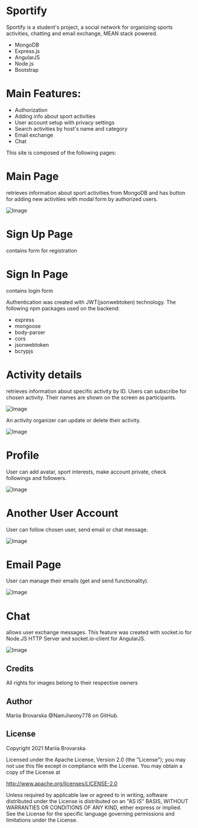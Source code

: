 # Sportify

Sportify is a student's project, a social network for organizing sports activities, chatting and email exchange, MEAN stack powered. 

  - MongoDB
  - Express.js
  - AngularJS
  - Node.js
  - Bootstrap

# Main Features:

  - Authorization
  - Adding info about sport activities
  - User account setup with privacy settings 
  - Search activities by host's name and category
  - Email exchange
  - Chat

This site is composed of the following pages:

# Main Page
retrieves information about sport activities from MongoDB and has button for adding new activities with modal form by authorized users. 

![Image](https://s8.hostingkartinok.com/uploads/images/2021/01/fbfebc0436e6fdcff22556abb34d2a0b.png)

# Sign Up Page
contains form for registration

# Sign In Page
contains login form 

Authentication was created with JWT(jsonwebtoken) technology. The following npm packages used on the backend:
 - express
 - mongoose
 - body-parser
 - cors
 - jsonwebtoken
 - bcrypjs

# Activity details
retrieves information about specific activity by ID. Users can subscribe for chosen activity. Their names are shown on the screen as participants. 

![Image](https://s8.hostingkartinok.com/uploads/images/2021/01/2919d9d205f4b298a6f444d0202dd98c.png)

An activity organizer can update or delete their activity.

![Image](https://s8.hostingkartinok.com/uploads/images/2021/01/83603a7f48eeee589277ea11fc37c383.png)

# Profile 

User can add avatar, sport interests, make account private, check followings and followers.

![Image](https://s8.hostingkartinok.com/uploads/images/2021/01/46c9ac9268c2a00368a12b7953472013.png)

# Another User Account

User can follow chosen user, send email or chat message.

![Image](https://s8.hostingkartinok.com/uploads/images/2021/01/a6cf97fc86363fd22eef170bb3997827.png)

# Email Page
User can manage their emails (get and send functionality).

![Image](https://s8.hostingkartinok.com/uploads/images/2021/01/568ca8630e8101678f8910955d02ff95.png)

# Chat
allows user exchange messages. This feature was created with socket.io for Node.JS HTTP Server and socket.io-client for AngularJS. 

![Image](https://s8.hostingkartinok.com/uploads/images/2021/01/8461394dc200a2bd3bfb70c2ba782bea.png)

Credits
----
All rights for images belong to their respective owners

Author
----

Mariia Brovarska @NamJiwony778 on GitHub. 

License
----

Copyright 2021 Mariia Brovarska

Licensed under the Apache License, Version 2.0 (the "License"); you may not use this file except in compliance with the License. You may obtain a copy of the License at

http://www.apache.org/licenses/LICENSE-2.0

Unless required by applicable law or agreed to in writing, software distributed under the License is distributed on an "AS IS" BASIS, WITHOUT WARRANTIES OR CONDITIONS OF ANY KIND, either express or implied. See the License for the specific language governing permissions and limitations under the License.

